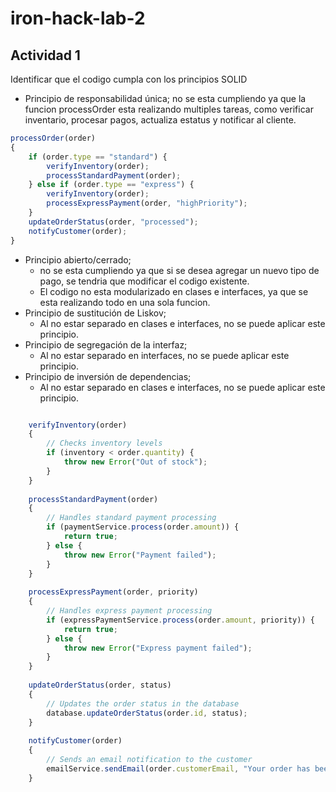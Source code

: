 # iron-hack-lab-2

## Actividad 1
Identificar que el codigo cumpla con los principios SOLID


* Principio de responsabilidad única; no se esta cumpliendo ya que la funcion processOrder esta realizando multiples tareas, como verificar inventario, procesar pagos, actualiza estatus y notificar al cliente.

```javascript
processOrder(order)
{
    if (order.type == "standard") {
        verifyInventory(order);
        processStandardPayment(order);
    } else if (order.type == "express") {
        verifyInventory(order);
        processExpressPayment(order, "highPriority");
    }
    updateOrderStatus(order, "processed");
    notifyCustomer(order);
}
```

* Principio abierto/cerrado; 
  * no se esta cumpliendo ya que si se desea agregar un nuevo tipo de pago, se tendria que modificar el codigo existente.
  * El codigo no esta modularizado en clases e interfaces, ya que se esta realizando todo en una sola funcion.
* Principio de sustitución de Liskov;
  * Al no estar separado en clases e interfaces, no se puede aplicar este principio.
* Principio de segregación de la interfaz;
    * Al no estar separado en interfaces, no se puede aplicar este principio.
* Principio de inversión de dependencias;
    * Al no estar separado en clases e interfaces, no se puede aplicar este principio.
```javascript

    verifyInventory(order) 
    {
        // Checks inventory levels
        if (inventory < order.quantity) {
            throw new Error("Out of stock");
        }
    }
 
    processStandardPayment(order) 
    {
        // Handles standard payment processing
        if (paymentService.process(order.amount)) {
            return true;
        } else {
            throw new Error("Payment failed");
        }
    }
 
    processExpressPayment(order, priority) 
    {
        // Handles express payment processing
        if (expressPaymentService.process(order.amount, priority)) {
            return true;
        } else {
            throw new Error("Express payment failed");
        }
    }
 
    updateOrderStatus(order, status) 
    {
        // Updates the order status in the database
        database.updateOrderStatus(order.id, status);
    }
 
    notifyCustomer(order) 
    {
        // Sends an email notification to the customer
        emailService.sendEmail(order.customerEmail, "Your order has been processed.");
    }
```
